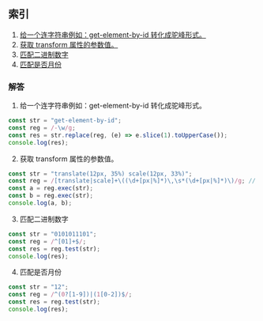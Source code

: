 ## 索引

1. <a href="#1">给一个连字符串例如：get-element-by-id 转化成驼峰形式。</a>
2. <a href="#2">获取 transform 属性的参数值。</a>
3. <a href="#3">匹配二进制数字</a>
4. <a href="#4">匹配是否月份</a>

### 解答

1. <a name='1'>给一个连字符串例如：get-element-by-id 转化成驼峰形式。</a>

```javascript
const str = "get-element-by-id";
const reg = /-\w/g;
const res = str.replace(reg, (e) => e.slice(1).toUpperCase());
console.log(res);
```

2. <a name='2'>获取 transform 属性的参数值。</a>

```javascript
const str = "translate(12px, 35%) scale(12px, 33%)";
const reg = /[translate|scale]+\((\d+[px|%]*)\,\s*(\d+[px|%]*)\)/g; // 需使用g修饰符
const a = reg.exec(str);
const b = reg.exec(str);
console.log(a, b);
```

3. <a name='3'>匹配二进制数字</a>

```javascript
const str = "0101011101";
const reg = /^[01]+$/;
const res = reg.test(str);
console.log(res);
```

4. <a name='4'>匹配是否月份</a>

```javascript
const str = "12";
const reg = /^(0?[1-9])|(1[0-2])$/;
const res = reg.test(str);
console.log(res);
```
